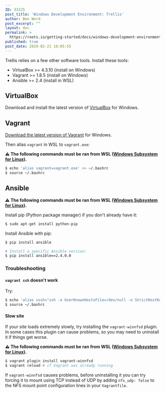 ```yaml
---
ID: 33225
post_title: 'Windows Development Environment: Trellis'
author: Ben Word
post_excerpt: ""
layout: doc
permalink: >
  https://roots.io/getting-started/docs/windows-development-environment-trellis/
published: true
post_date: 2019-02-21 16:05:55
---
```

Trellis relies on a few other software tools. Install these tools:

- VirtualBox >= 4.3.10 (install on Windows)
- Vagrant >= 1.8.5 (install on Windows)
- Ansible >= 2.4 (install in WSL)


## VirtualBox

Download and install the latest version of [VirtualBox](https://www.virtualbox.org/wiki/Downloads) for Windows.

## Vagrant

[Download the latest version of Vagrant](https://www.vagrantup.com/downloads.html) for Windows.

Then alias `vagrant` in WSL to `vagrant.exe`:

**⚠️ The following commands must be ran from WSL ([Windows Subsystem for Linux](https://docs.microsoft.com/en-us/windows/wsl/install-win10)).**

```sh
$ echo 'alias vagrant=vagrant.exe' >> ~/.bashrc
$ source ~/.bashrc
```

## Ansible

**⚠️ The following commands must be ran from WSL ([Windows Subsystem for Linux](https://docs.microsoft.com/en-us/windows/wsl/install-win10)).**

Install pip (Python package manager) if you don't already have it:

```sh
$ sudo apt-get install python-pip
```

Install Ansible with pip:
```sh
$ pip install ansible

# Install a specific Ansible version:
$ pip install ansible==2.4.0.0
```

### Troubleshooting

#### `vagrant ssh` doesn't work

Try:

```sh
$ echo 'alias vssh="ssh -o UserKnownHostsFile=/dev/null -o StrictHostKeyChecking=no vagrant@127.0.0.1 -i ./.vagrant/machines/default/virtualbox/private_key -p"' >> ~/.bashrc
$ source ~/.bashrc
```

#### Slow site

If your site loads extremely slowly, try installing the `vagrant-winnfsd` plugin. In some cases this plugin can cause problems, so you may need to uninstall it if things get worse.

**⚠️ The following commands must be ran from WSL ([Windows Subsystem for Linux](https://docs.microsoft.com/en-us/windows/wsl/install-win10)).**

```sh
$ vagrant plugin install vagrant-winnfsd
$ vagrant reload # if Vagrant was already running
```

If `vagrant-winnfsd` causes problems, before uninstalling it you can try forcing it to mount using TCP instead of UDP by adding `nfs_udp: false` to the NFS mount point configuration lines in your `Vagrantfile`.